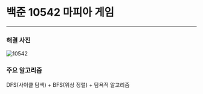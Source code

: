 # 백준 10542 마피아 게임

---

### 해결 사진
![10542](https://user-images.githubusercontent.com/69099083/91582497-dd8d3900-e98a-11ea-8c01-f24945a7fe60.png)

### 주요 알고리즘
DFS(사이클 탐색) + BFS(위상 정렬) + 탐욕적 알고리즘
